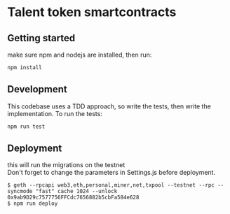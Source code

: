 # Talent token smartcontracts

## Getting started
make sure npm and nodejs are installed, then run:
```bash
npm install
```

## Development
This codebase uses a TDD approach, so write the tests, then write the implementation.
To run the tests: 
```bash
npm run test
```

## Deployment
this will run the migrations on the testnet  
Don't forget to change the parameters in Settings.js before deployment. 
```
$ geth --rpcapi web3,eth,personal,miner,net,txpool --testnet --rpc --syncmode "fast" cache 1024 --unlock 0x9ab9D29c7577756FFCdc7656882b5cbFa584e628 
$ npm run deploy
```
